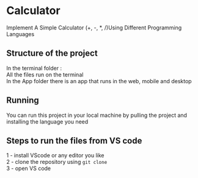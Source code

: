 # Calculator
Implement A Simple Calculator (+, -, *, /)Using Different Programming Languages 

## Structure of the project
In the terminal folder : \
All the files run on the terminal\
In the App folder there is an app that runs in the web, mobile and desktop

## Running 
You can run this project in your local machine by pulling the project and installing the language you need 

## Steps to run the files from VS code
 1 - install VScode or any editor you like \
 2 - clone the repository using `git clone` \
 3 - open VS code 





